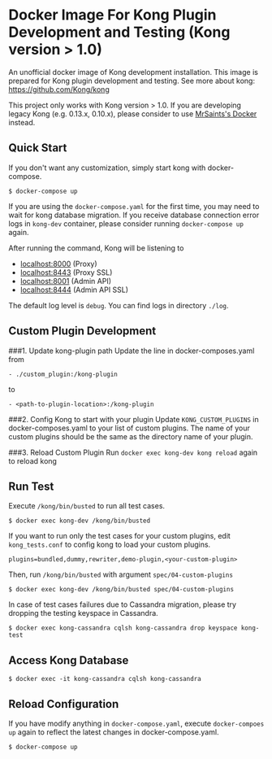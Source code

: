 # Docker Image For Kong Plugin Development and Testing (Kong version > 1.0)
An unofficial docker image of Kong development installation. This image is prepared for Kong plugin development and testing.
See more about kong: https://github.com/Kong/kong

This project only works with Kong version > 1.0. If you are developing legacy Kong (e.g. 0.13.x, 0.10.x), please consider to use 
[MrSaints's Docker](https://github.com/MrSaints/docker-kong-dev) instead.
## Quick Start
If you don't want any customization, simply start kong with docker-compose.
```shell
$ docker-compose up
```

If you are using the `docker-compose.yaml` for the first time, you may need to wait for kong database migration. If you receive database connection error logs in `kong-dev` container, please consider running `docker-compose up` again.

After running the command, Kong will be listening to 
- [localhost:8000](http://localhost:8000) (Proxy)
- [localhost:8443](https://localhost:8443) (Proxy SSL)
- [localhost:8001](http://localhost:8001) (Admin API)
- [localhost:8444](https://localhost:8444) (Admin API SSL)

The default log level is `debug`. You can find logs in directory `./log`.
## Custom Plugin Development
###1. Update kong-plugin path
Update the line in docker-composes.yaml from
```
- ./custom_plugin:/kong-plugin
```
to 
```
- <path-to-plugin-location>:/kong-plugin
```
###2. Config Kong to start with your plugin
Update `KONG_CUSTOM_PLUGINS` in docker-composes.yaml to your list of custom plugins. The name of your custom plugins should be the same as the directory name of your plugin.

###3. Reload Custom Plugin
Run `docker exec kong-dev kong reload` again to reload kong

## Run Test
Execute `/kong/bin/busted` to run all test cases.
```
$ docker exec kong-dev /kong/bin/busted
```
If you want to run only the test cases for your custom plugins, edit `kong_tests.conf` to config kong to load your custom plugins.
```
plugins=bundled,dummy,rewriter,demo-plugin,<your-custom-plugin>
```

Then, run `/kong/bin/busted` with argument `spec/04-custom-plugins`
```
$ docker exec kong-dev /kong/bin/busted spec/04-custom-plugins
```

In case of test cases failures due to Cassandra migration, please try dropping the testing keyspace in Cassandra.
```
$ docker exec kong-cassandra cqlsh kong-cassandra drop keyspace kong-test
```

## Access Kong Database
```
$ docker exec -it kong-cassandra cqlsh kong-cassandra
```

## Reload Configuration
If you have modify anything in `docker-compose.yaml`, execute `docker-compoes up` again to reflect the latest changes in docker-compose.yaml.
```
$ docker-compose up
```